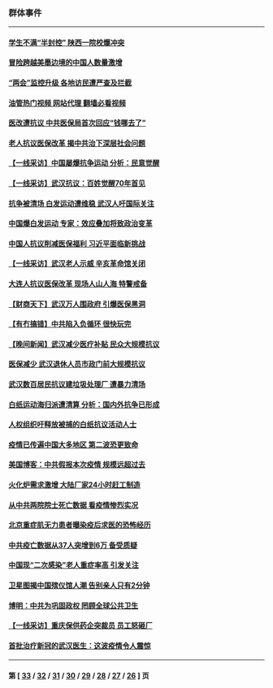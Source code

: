 ### 群体事件
---
#### [学生不满“半封控” 陕西一院校爆冲突](../../pages/ncid279/n13946647.md?03191645) 
#### [冒险跨越美墨边境的中国人数量激增](../../pages/ncid279/n13946742.md?03191645) 
#### [“两会”监控升级 各地访民遭严查及拦截](../../pages/ncid279/n13942702.md?03191645) 
#### [油管热门视频 网站代理 翻墙必看视频](http://138.2.39.72:81/youtube.html?epic-marker?03191645)
#### [医改遭抗议 中共医保局首次回应“钱哪去了”](../../pages/ncid279/n13938290.md?03191645) 
#### [老人抗议医保改革 揭中共治下深层社会问题](../../pages/ncid279/n13934963.md?03191645) 
#### [【一线采访】中国屡爆抗争运动 分析：民意觉醒](../../pages/ncid279/n13934024.md?03191645) 
#### [【一线采访】武汉抗议：百姓觉醒70年首见](../../pages/ncid279/n13931265.md?03191645) 
#### [抗争被清场 白发运动遭维稳 武汉人吁国际关注](../../pages/ncid279/n13931147.md?03191645) 
#### [中国爆白发运动 专家：效应叠加将致政治变革](../../pages/ncid279/n13931004.md?03191645) 
#### [中国人抗议削减医保福利 习近平面临新挑战](../../pages/ncid279/n13930530.md?03191645) 
#### [【一线采访】武汉老人示威 辛亥革命馆关闭](../../pages/ncid279/n13930368.md?03191645) 
#### [大连人抗议医保改革 现场人山人海 特警戒备](../../pages/ncid279/n13930248.md?03191645) 
#### [【财商天下】武汉万人围政府 引爆医保黑洞](../../pages/ncid279/n13927281.md?03191645) 
#### [【有冇搞错】中共陷入负循环 很快玩完](../../pages/ncid279/n13926140.md?03191645) 
#### [【晚间新闻】武汉减少医疗补贴 民众大规模抗议](../../pages/ncid279/n13925524.md?03191645) 
#### [医保减少 武汉退休人员市政门前大规模抗议](../../pages/ncid279/n13925389.md?03191645) 
#### [武汉数百居民抗议建垃圾处理厂 遭暴力清场](../../pages/ncid279/n13922269.md?03191645) 
#### [白纸运动海归派遭清算 分析：国内外抗争已形成](../../pages/ncid279/n13919416.md?03191645) 
#### [人权组织吁释放被捕的白纸抗议活动人士](../../pages/ncid279/n13917517.md?03191645) 
#### [疫情已传遍中国大多地区 第二波恐更致命](../../pages/ncid279/n13914332.md?03191645) 
#### [美国博客：中共假报本次疫情 规模远超过去](../../pages/ncid279/n13912604.md?03191645) 
#### [火化炉需求激增 大陆厂家24小时赶工制造](../../pages/ncid279/n13912205.md?03191645) 
#### [从中共两院院士死亡数据 看疫情惨烈实况](../../pages/ncid279/n13910619.md?03191645) 
#### [北京重症肌无力患者曝染疫后求医的恐怖经历](../../pages/ncid279/n13909480.md?03191645) 
#### [中共疫亡数据从37人突增到6万 备受质疑](../../pages/ncid279/n13907051.md?03191645) 
#### [中国现“二次感染”老人重症率高 引发关注](../../pages/ncid279/n13906493.md?03191645) 
#### [卫星图揭中国殡仪馆人潮 告别亲人只有2分钟](../../pages/ncid279/n13904053.md?03191645) 
#### [博明：中共为巩固政权 罔顾全球公共卫生](../../pages/ncid279/n13901752.md?03191645) 
#### [【一线采访】重庆保供药企突裁员 员工怒砸厂](../../pages/ncid279/n13901673.md?03191645) 
#### [首批治疗新冠的武汉医生：这波疫情令人震惊](../../pages/ncid279/n13900313.md?03191645) 

---
#### 第 [ [33](./33.md?03191645) / [32](./32.md?03191645) / [31](./31.md?03191645) / [30](./30.md?03191645) / [29](./29.md?03191645) / [28](./28.md?03191645) / [27](./27.md?03191645) / [26](./26.md?03191645) ] 页
